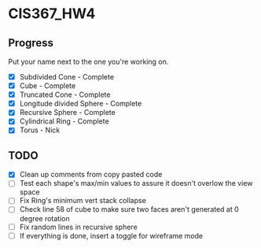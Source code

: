 # CIS367_HW4

## Progress

Put your name next to the one you're working on.

- [x] Subdivided Cone - Complete
- [x] Cube - Complete
- [x] Truncated Cone - Complete
- [x] Longitude divided Sphere - Complete
- [x] Recursive Sphere - Complete
- [x] Cylindrical Ring - Complete
- [x] Torus - Nick

## TODO

- [x] Clean up comments from copy pasted code
- [ ] Test each shape's max/min values to assure it doesn't overlow the view space
- [ ] Fix Ring's minimum vert stack collapse
- [ ] Check line 58 of cube to make sure two faces aren't generated at 0 degree rotation
- [ ] Fix random lines in recursive sphere
- [ ] If everything is done, insert a toggle for wireframe mode
